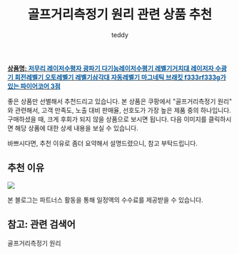 ﻿---
layout: post
title:  "골프거리측정기 원리 관련 상품 추천"
author: teddy
categories: [ 가구/인테리어 ]
tags: [골프거리측정기 원리]
image: https://static.coupangcdn.com/image/vendor_inventory/44ba/110ae63c7c5fb521944d86d3a52c85bd5d1e7d253cf38880efca566f3ec0.jpeg 
description: "쿠팡에서 골프거리측정기 원리 관련 상품으로 가장 고객 선호도가 높은 제품 중 하나입니다."
---

<a href="https://link.coupang.com/re/AFFSDP?lptag=AF3256674&pageKey=6646671318&itemId=15213057669&vendorItemId=82434046289&traceid=V0-153-4fed3d11ec4d816b&requestid=20221223014337571228072"><b>상품명: <font color='#01579B'>저무리 레이저수평자 광파기 다기능레이저수평기 레벨기거치대 레이저자 수광기 회전레벨기 오토레벨기 레벨기삼각대 자동레벨기 마그네틱 브래킷 f333rf333g가 있는 파이어코어 3점</font></b></a>

좋은 상품만 선별해서 추천드리고 있습니다.
본 상품은 쿠팡에서 "골프거리측정기 원리" 와 관련해서, 고객 만족도, 노출 대비 판매율, 선호도가 가장 높은 제품 중의 하나입니다.
구매하셨을 때, 크게 후회가 되지 않을 상품으로 보시면 됩니다. 
다음 이미지를 클릭하시면 해당 상품에 대한 상세 내용을 보실 수 있습니다.

바쁘시다면, 추천 이유로 좀더 요약해서 설명드렸으니, 참고 부탁드립니다.

## 추천 이유 

<a href="https://link.coupang.com/re/AFFSDP?lptag=AF3256674&pageKey=6646671318&itemId=15213057669&vendorItemId=82434046289&traceid=V0-153-4fed3d11ec4d816b&requestid=20221223014337571228072"><img src="https://link.coupang.com/re/AFFSDP?lptag=AF3256674&pageKey=6646671318&itemId=15213057669&vendorItemId=82434046289&traceid=V0-153-4fed3d11ec4d816b&requestid=20221223014337571228072"></a> 

본 블로그는 파트너스 활동을 통해 일정액의 수수료를 제공받을 수 있습니다.

## 참고: 관련 검색어    
골프거리측정기 원리